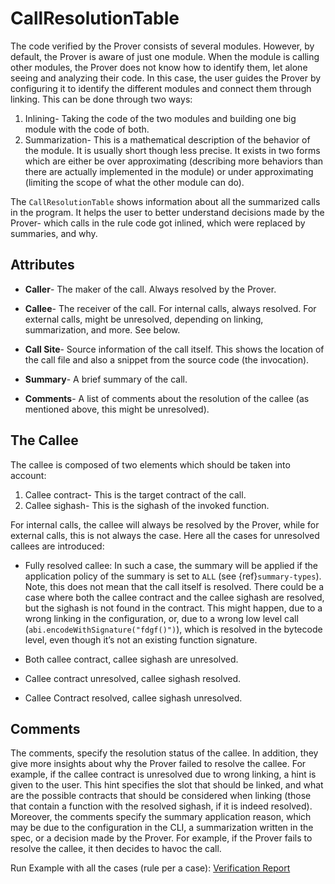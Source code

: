 CallResolutionTable
=================

The code verified by the Prover consists of several modules. However, by default, the Prover is aware of just one module. When the module is calling other modules, the Prover does not know how to identify them, let alone seeing and analyzing their code. In this case, the user guides the Prover by configuring it to identify the different modules and connect them through linking. This can be done through two ways:
1. Inlining- Taking the code of the two modules and building one big module with the code of both.
2. Summarization- This is a mathematical description of the behavior of the module. It is usually short though less precise. It exists in two forms which are either be over approximating (describing more behaviors than there are actually implemented in the module) or under approximating (limiting the scope of what the other module can do).

The `CallResolutionTable` shows information about all the summarized calls in the program.
It helps the user to better understand decisions made by the Prover- which calls in the rule code got inlined, which were replaced by summaries, and why.

Attributes
------

 * **Caller**- The maker of the call. Always resolved by the Prover.

 * **Callee**- The receiver of the call. For internal calls, always resolved. For external calls, might be unresolved, depending on linking, summarization, and more.
See below.

 * **Call Site**- Source information of the call itself. This shows the location of the call file and also a snippet from the source code (the invocation).

 * **Summary**- A brief summary of the call.

 * **Comments**- A list of comments about the resolution of the callee (as mentioned above, this might be unresolved).


The Callee
------

The callee is composed of two elements which should be taken into account:
1. Callee contract- This is the target contract of the call.
2. Callee sighash- This is the sighash of the invoked function.

For internal calls, the callee will always be resolved by the Prover, while for external calls, this is not always the case.
Here all the cases for unresolved callees are introduced:

 * Fully resolved callee: In such a case, the summary will be applied if the application policy of the summary is set to `ALL`
(see {ref}`summary-types`).
Note, this does not mean that the call itself is resolved. There could be a case where both the callee contract and the callee sighash are resolved, but the sighash is not found in the contract.
This might happen, due to a wrong linking in the configuration, or, due to a wrong low level call (`abi.encodeWithSignature("fdgf()")`), which is resolved in the bytecode level, even though it’s not an existing function signature.

 * Both callee contract, callee sighash are unresolved.

 * Callee contract unresolved, callee sighash resolved.

 * Callee Contract resolved, callee sighash unresolved.


 Comments
------

The comments, specify the resolution status of the callee.
In addition, they give more insights about why the Prover failed to resolve the callee.
For example, if the callee contract is unresolved due to wrong linking, a hint is given to the user. This hint specifies the slot that should be linked, and what are the possible contracts that should be considered when linking (those that contain a function with the resolved sighash, if it is indeed resolved).
Moreover, the comments specify the summary application reason, which may be due to the configuration in the CLI, a summarization written in the spec, or a decision made by the Prover.
For example, if the Prover fails to resolve the callee, it then decides to havoc the call.


Run Example with all the cases (rule per a case):
[Verification Report][report]

[report]: https://vaas-stg.certora.com/output/20941/5deeb346152849f3976f4a68a30c8822?anonymousKey=1bf252ca0e1aae98e20d2daac6c0e6b3a03a0819
